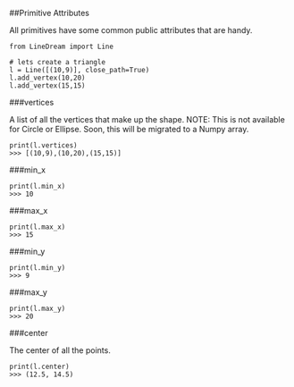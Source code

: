 ##Primitive Attributes

All primitives have some common public attributes that are handy.


    from LineDream import Line

    # lets create a triangle
    l = Line([(10,9)], close_path=True)
    l.add_vertex(10,20)
    l.add_vertex(15,15)


###vertices


A list of all the vertices that make up the shape. NOTE: This is not available for Circle or Ellipse.
Soon, this will be migrated to a Numpy array.


    print(l.vertices)
    >>> [(10,9),(10,20),(15,15)]


###min_x

    print(l.min_x)
    >>> 10

###max_x


    print(l.max_x)
    >>> 15

###min_y

    print(l.min_y)
    >>> 9


###max_y

    print(l.max_y)
    >>> 20

###center

The center of all the points.

    print(l.center)
    >>> (12.5, 14.5)


